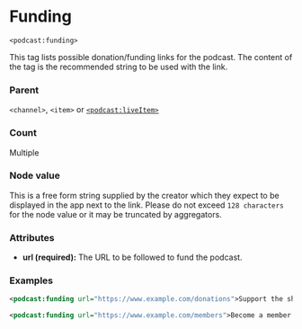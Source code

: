 # Funding

`<podcast:funding>`

This tag lists possible donation/funding links for the podcast. The content of the tag is the recommended string to be used with the link.

### Parent

`<channel>`, `<item>` or [`<podcast:liveItem>`](live-item.md)

### Count

Multiple

### Node value

This is a free form string supplied by the creator which they expect to be displayed in the app next to the link. Please do not exceed `128 characters` for the node value or it may be truncated by aggregators.

### Attributes

- **url (required):** The URL to be followed to fund the podcast.

### Examples

```xml
<podcast:funding url="https://www.example.com/donations">Support the show!</podcast:funding>
```

```xml
<podcast:funding url="https://www.example.com/members">Become a member!</podcast:funding>
```

